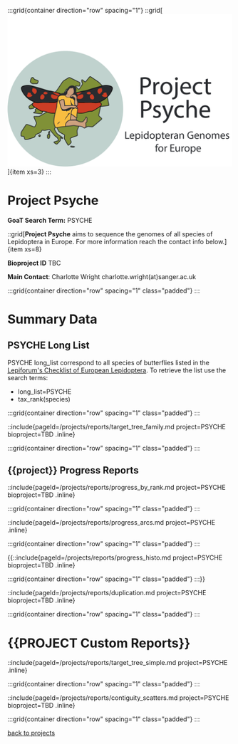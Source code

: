 :::grid{container direction="row" spacing="1"}
::grid[![GoaT](/static/images/Psyche_logo.png)]{item xs=3}
:::

# Project Psyche

**GoaT Search Term:** PSYCHE

::grid[**Project Psyche** aims to sequence the genomes of all  species of Lepidoptera in Europe. For more information reach the contact info below.]{item xs=8}

**Bioproject ID** TBC

**Main Contact**: Charlotte Wright charlotte.wright(at)sanger.ac.uk

:::grid{container direction="row" spacing="1" class="padded"}
:::

# Summary Data

## PSYCHE Long List

PSYCHE long_list correspond to all species of butterflies listed in the [Lepiforum's Checklist of European Lepidoptera](https://lepiforum.org/wiki/page/Downloads). To retrieve the list use the search terms:

- long_list=PSYCHE
- tax_rank(species)

:::grid{container direction="row" spacing="1" class="padded"}
:::

::include{pageId=/projects/reports/target_tree_family.md project=PSYCHE bioproject=TBD .inline}

:::grid{container direction="row" spacing="1" class="padded"}
:::

## {{project}} Progress Reports

::include{pageId=/projects/reports/progress_by_rank.md project=PSYCHE bioproject=TBD .inline}

:::grid{container direction="row" spacing="1" class="padded"}
:::

::include{pageId=/projects/reports/progress_arcs.md project=PSYCHE .inline}

:::grid{container direction="row" spacing="1" class="padded"}
:::

{{::include{pageId=/projects/reports/progress_histo.md project=PSYCHE bioproject=TBD .inline}

:::grid{container direction="row" spacing="1" class="padded"}
:::}}

::include{pageId=/projects/reports/duplication.md project=PSYCHE bioproject=TBD .inline}

:::grid{container direction="row" spacing="1" class="padded"}
:::

# {{PROJECT Custom Reports}}

::include{pageId=/projects/reports/target_tree_simple.md project=PSYCHE .inline}

:::grid{container direction="row" spacing="1" class="padded"}
:::

::include{pageId=/projects/reports/contiguity_scatters.md project=PSYCHE bioproject=TBD .inline}

:::grid{container direction="row" spacing="1" class="padded"}
:::

[back to projects](/projects)
